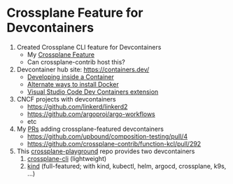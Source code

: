 # Crossplane Feature for Devcontainers

1. Created Crossplane CLI feature for Devcontainers
   * My [Crossplane Feature](https://github.com/joebowbeer/devcontainers-features/blob/main/src/crossplane/README.md)
   * Can crossplane-contrib host this?
1. Devcontainer hub site: https://containers.dev/
   * [Developing inside a Container](https://code.visualstudio.com/docs/devcontainers/containers)
   * [Alternate ways to install Docker](https://code.visualstudio.com/remote/advancedcontainers/docker-options)
   * [Visual Studio Code Dev Containers extension](https://marketplace.visualstudio.com/items?itemName=ms-vscode-remote.remote-containers)
1. CNCF projects with devcontainers
   * https://github.com/linkerd/linkerd2
   * https://github.com/argoproj/argo-workflows
   * etc
1. My [PRs](https://github.com/pulls?q=is%3Aopen+is%3Apr+author%3Ajoebowbeer+archived%3Afalse+crossplane) adding crossplane-featured devcontainers
   * https://github.com/upbound/composition-testing/pull/4
   * https://github.com/crossplane-contrib/function-kcl/pull/292
1. This [crossplane-playground](https://github.com/joebowbeer/crossplane-playground) repo provides two devcontainers
   1. [crossplane-cli](https://github.com/joebowbeer/crossplane-playground/blob/main/.devcontainer/crossplane-cli/devcontainer.json) (lightweight)
   2. [kind](https://github.com/joebowbeer/crossplane-playground/tree/main/.devcontainer/kind/devcontainer.json) (full-featured; with kind, kubectl, helm, argocd, crossplane, k9s, ...)
